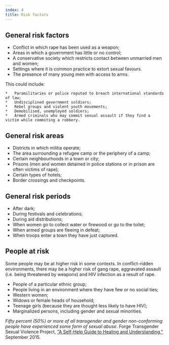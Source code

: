 ```yaml
---
index: 4
title: Risk factors
---
```

## General risk factors

*	Conflict in which rape has been used as a weapon; 
* 	Areas in which a government has little or no control; 
* 	A conservative society which restricts contact between unmarried men and women; 
* 	Settings where it is common practice to extort sexual favours. 
*  The presence of many young men with access to arms.

This could include: 

 	*	Paramilitaries or police reputed to breach international standards of law; 
	*	Undisciplined government soldiers; 
	* 	Rebel groups and violent youth movements; 
	*	Demobilised, unemployed soldiers; 
	* 	Armed criminals who may commit sexual assault if they find a victim while commiting a robbery.

## General risk areas 

*	Districts in which militia operate; 
* 	The area surrounding a refugee camp or the periphery of a
camp; 
*	Certain neighbourhoods in a town or city; 
* 	Prisons (men and women detained in police stations or in prison are often victims of rape); 
*  Certain types of hotels; 
*  Border crossings and checkpoints. 

## General risk periods

* After dark; 
* During festivals and celebrations; 
* During aid distributions; 
* When women go to collect water or firewood or go to the
toilet; 
* When armed groups are fleeing in defeat; 
* When troops enter a town they have just captured. 

## People at risk

Some people may be at higher risk in some contexts. In conflict-ridden environments, there may be a higher risk of gang rape, aggravated assault (i.e. being threatened by weapons) and HIV infection as a result of rape.

*	People of a particular ethnic group; 
* 	People living in an environment where they have
few or no social ties; 
*	Western women; 
* 	Widows or female heads of household;
*  Teenage girls (because they are thought less likely to have HIV);
*  Marginalized persons, including gender and sexual minorities. 

*Fifty percent (50%) or more of all transgender and gender
non-conforming people have experienced some form of
sexual abuse.* Forge Transgender Sexual Violence Project, ["A Self-Help Guide to Healing and Understanding,"](https://forge-forward.org/wp-content/docs/self-help-guide-to-healing-2015-FINAL.pdf) September 2015.
